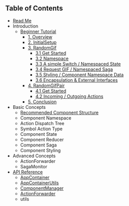 ## Table of Contents

- [Read Me](/README.md)
- Introduction
  - [Beginner Tutorial](/docs/Introduction/BeginnerTutorial)
    - [1. Overview](/docs/Introduction/BeginnerTutorial/Overview.md)
    - [2. InitialSetup](/docs/Introduction/BeginnerTutorial/InitialSetup.md)
    - [3. RandomGif](/docs/Introduction/BeginnerTutorial/RandomGif)
        - [3.1 Get Started](/docs/Introduction/BeginnerTutorial/RandomGif/GetStarted.md)
        - [3.2 Namespace](/docs/Introduction/BeginnerTutorial/RandomGif/Namespace.md)
        - [3.3 A simple Switch / Namespaced State](/docs/Introduction/BeginnerTutorial/RandomGif/NamespacedState.md)
        - [3.4 Request GIF / Namespaced Saga](/docs/Introduction/BeginnerTutorial/RandomGif/NamespacedSaga.md)
        - [3.5 Styling / Component Namespace Data](/docs/Introduction/BeginnerTutorial/RandomGif/ComponentNamespaceData.md)
        - [3.6 Encapsulation & External Interfaces](/docs/Introduction/BeginnerTutorial/RandomGif/ExternalInterfaces.md)
    - [4. RandomGifPair](/docs/Introduction/BeginnerTutorial/RandomGifPair)
        - [4.1 Get Started](/docs/Introduction/BeginnerTutorial/RandomGifPair/GetStarted.md)
        - [4.2 Incoming / Outgoing Actions](/docs/Introduction/BeginnerTutorial/RandomGifPair/IncomingOutgoingActions.md)
    - [5. Conclusion](/docs/Introduction/BeginnerTutorial/Conclusion.md)
- Basic Concepts
  - [Recommended Component Structure](/docs/BasicConcepts/RecommendedStructure.md)
  - Component Namespace
  - Action Dispatch Tree
  - Symbol Action Type
  - Component State
  - Component Reducer
  - Component Saga
  - Component Styling
- Advanced Concepts
  - ActionForwarder
  - SagaMonitor
- [API Reference](/docs/api/README.md)
  - [AppContainer](/docs/api/AppContainer.md)
  - [AppContainerUtils](/docs/api/AppContainerUtils.md)
  - [ComponentManager](/docs/api/ComponentManager.md)
  - [ActionForwarder](/docs/api/ActionForwarder.md)
  - utils
